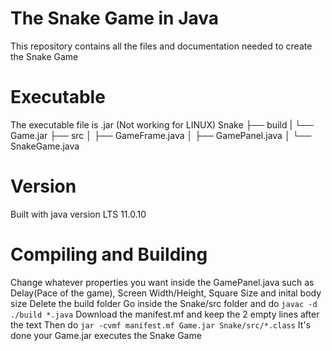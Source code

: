 # The Snake Game in Java
This repository contains all the files and documentation needed to create the Snake Game 
# Executable
The executable file is .jar (Not working for LINUX) 
Snake 
├── build 
|   └── Game.jar 
├── src 
│   ├── GameFrame.java 
│   ├── GamePanel.java 
│   └── SnakeGame.java 
 
# Version
Built with java version LTS 11.0.10 

# Compiling and Building
Change whatever properties you want inside the GamePanel.java such as Delay(Pace of the game), Screen Width/Height, Square Size and inital body size 
Delete the build folder 
Go inside the Snake/src folder and do `javac -d ./build *.java` 
Download the manifest.mf and keep the 2 empty lines after the text 
Then do `jar -cvmf manifest.mf Game.jar Snake/src/*.class` 
It's done your Game.jar executes the Snake Game 

